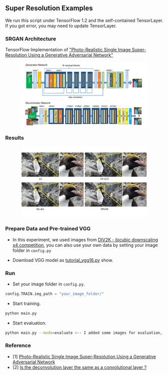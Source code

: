 ## Super Resolution Examples

We run this script under TensorFlow 1.2 and the self-contained TensorLayer. If you got error, you may need to update TensorLayer.


### SRGAN Architecture

TensorFlow Implementation of ["Photo-Realistic Single Image Super-Resolution Using a Generative Adversarial Network"](https://arxiv.org/abs/1609.04802)

<a href="http://tensorlayer.readthedocs.io">
<div align="center">
	<img src="img/model.jpeg" width="80%" height="10%"/>
</div>
</a>


### Results

<a href="http://tensorlayer.readthedocs.io">
<div align="center">
	<img src="img/SRGAN_Result2.png" width="80%" height="50%"/>
</div>
</a>

### Prepare Data and Pre-trained VGG
- In this experiment, we used images from [DIV2K - bicubic downscaling x4 competition](http://www.vision.ee.ethz.ch/ntire17/), you can also use your own data by setting your image folder in `config.py`

- Download VGG model as [tutorial_vgg16.py](https://github.com/zsdonghao/tensorlayer/blob/master/example/tutorial_vgg16.py) show.



### Run
- Set your image folder in `config.py`.

```python
config.TRAIN.img_path = "your_image_folder/"
```

- Start training.

```bash
python main.py
```

- Start evaluation.

```bash
python main.py --mode=evaluate <-- I added some images for evaluation, just run this
```


### Reference
* [1] [Photo-Realistic Single Image Super-Resolution Using a Generative Adversarial Network](https://arxiv.org/abs/1609.04802)
* [2] [Is the deconvolution layer the same as a convolutional layer ?](https://arxiv.org/abs/1609.07009)

